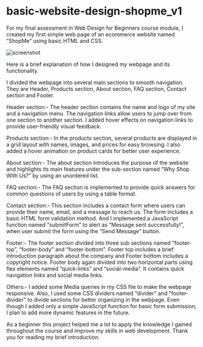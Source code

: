 # basic-website-design-shopme_v1
For my final assessment in Web Design for Beginners course module, I created my first simple web page of an ecommerce website named “ShopMe” using basic HTML and CSS.

![screenshot](https://github.com/user-attachments/assets/c20093bf-8869-40b1-9223-af19317b4911)

Here is a brief explanation of how I designed my webpage and its functionality.

I divided the webpage into several main sections to smooth navigation. They are Header, Products section, About section, FAQ section, Contact section and Footer.

Header section:- 
The header section contains the name and logo of my site and a navigation menu. The navigation links allow users to jump over from one section to another section. I added hover effects on navigation links to provide user-friendly visual feedback.

Products section:- 
In the products section, several products are displayed in a grid layout with names, images, and prices for easy browsing. I also added a hover animation on product cards for better user experience. 

About section:- 
The about section introduces the purpose of the website and highlights its main features under the sub-section named “Why Shop With Us?” by using an unordered list. 

FAQ section:- 
The FAQ section is implemented to provide quick answers for common questions of users by using a table format.

Contact section:- 
This section includes a contact form where users can provide their name, email, and a message to reach us. The form includes a basic HTML form validation method. 
And I implemented a JavaScript function named “submitForm” to alert as “Message sent successfully!”, when user submit the form using the “Send Message” button.

Footer:- 
The footer section divided into three sub sections named “footer-top”, “footer-body” and “footer-bottom”. Footer top includes a brief introduction paragraph about the company and Footer bottom includes a copyright notice. Footer body again divided into two horizontal parts using flex elements named “quick-links” and “social-media”. It contains quick navigation links and social media links. 

Others:- 
I added some Media queries in my CSS file to make the webpage responsive. Also, I used some CSS dividers named “divider” and "footer-divider" to divide sections for better organizing in the webpage. Even though I added only a simple JavaScript function for basic form submission, I plan to add more dynamic features in the future.

As a beginner this project helped me a lot to apply the knowledge I gained throughout the course and improve my skills in web development. Thank you for reading my brief introduction.

